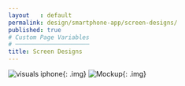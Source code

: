 ```yaml
---
layout   : default
permalink: design/smartphone-app/screen-designs/
published: true
# Custom Page Variables
# ─────────────────────
title: Screen Designs
---
```


![visuals iphone](../../../img/visualsmobile.png){: .img}
![Mockup](../../../img/mock4.png){: .img}